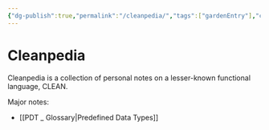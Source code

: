 ```yaml
---
{"dg-publish":true,"permalink":"/cleanpedia/","tags":["gardenEntry"],"created":"2023-06-20T23:37:36.378+07:00","updated":"2023-07-28T16:25:45.952+07:00"}
---
```



# Cleanpedia

Cleanpedia is a collection of personal notes on a lesser-known functional language, CLEAN.

Major notes:
- [[PDT _ Glossary\|Predefined Data Types]]

